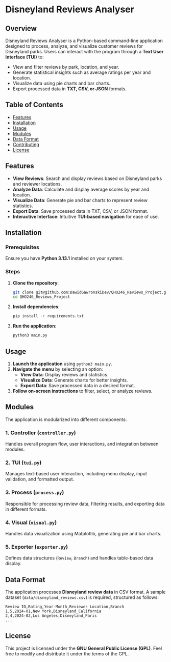 # Disneyland Reviews Analyser

## Overview

Disneyland Reviews Analyser is a Python-based command-line application designed to process, analyze, and visualize
customer reviews for Disneyland parks. Users can interact with the program through a **Text User Interface (TUI)** to:

- View and filter reviews by park, location, and year.
- Generate statistical insights such as average ratings per year and location.
- Visualize data using pie charts and bar charts.
- Export processed data in **TXT, CSV, or JSON** formats.

## Table of Contents

- [Features](#features)
- [Installation](#installation)
- [Usage](#usage)
- [Modules](#modules)
- [Data Format](#data-format)
- [Contributing](#contributing)
- [License](#license)

## Features

- **View Reviews**: Search and display reviews based on Disneyland parks and reviewer locations.
- **Analyze Data**: Calculate and display average scores by year and location.
- **Visualize Data**: Generate pie and bar charts to represent review statistics.
- **Export Data**: Save processed data in TXT, CSV, or JSON format.
- **Interactive Interface**: Intuitive **TUI-based navigation** for ease of use.

## Installation

### Prerequisites

Ensure you have **Python 3.13.1** installed on your system.

### Steps

1. **Clone the repository**:
   ```sh
   git clone git@github.com:DawidGawronskiDev/QHO246_Reviews_Project.git
   cd QHO246_Reviews_Project
   ```

2. **Install dependencies**:
   ```sh
   pip install -r requirements.txt
   ```

3. **Run the application**:
   ```sh
   python3 main.py
   ```

## Usage

1. **Launch the application** using `python3 main.py`.
2. **Navigate the menu** by selecting an option:
    - **View Data**: Display reviews and statistics.
    - **Visualize Data**: Generate charts for better insights.
    - **Export Data**: Save processed data in a desired format.
3. **Follow on-screen instructions** to filter, select, or analyze reviews.

## Modules

The application is modularized into different components:

### **1. Controller (`controller.py`)**

Handles overall program flow, user interactions, and integration between modules.

### **2. TUI (`tui.py`)**

Manages text-based user interaction, including menu display, input validation, and formatted output.

### **3. Process (`process.py`)**

Responsible for processing review data, filtering results, and exporting data in different formats.

### **4. Visual (`visual.py`)**

Handles data visualization using Matplotlib, generating pie and bar charts.

### **5. Exporter (`exporter.py`)**

Defines data structures (`Review`, `Branch`) and handles table-based data display.

## Data Format

The application processes **Disneyland review data** in CSV format. A sample dataset (`data/disneyland_reviews.csv`) is
required, structured as follows:

```
Review ID,Rating,Year-Month,Reviewer Location,Branch
1,5,2024-01,New York,Disneyland_California
2,4,2024-02,Los Angeles,Disneyland_Paris
...
```

## License

This project is licensed under the **GNU General Public License (GPL)**. Feel free to modify and distribute it under the
terms of the GPL.
